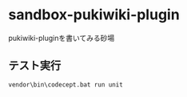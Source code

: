 sandbox-pukiwiki-plugin
===
pukiwiki-pluginを書いてみる砂場

## テスト実行
```
vendor\bin\codecept.bat run unit
```